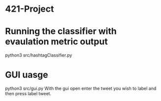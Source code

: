 # 421-Project

# Running the classifier with evaulation metric output
python3 src/hashtagClassifier.py

# GUI uasge
python3 src/gui.py
With the gui open enter the tweet you wish to label and then press label tweet.
